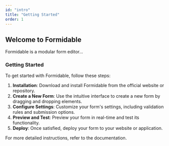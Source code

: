 ```yaml
---
id: "intro"
title: "Getting Started"
order: 1
---
```


## Welcome to Formidable

Formidable is a modular form editor...

### Getting Started

To get started with Formidable, follow these steps:

1. **Installation**: Download and install Formidable from the official website or repository.
2. **Create a New Form**: Use the intuitive interface to create a new form by dragging and dropping elements.
3. **Configure Settings**: Customize your form's settings, including validation rules and submission options.
4. **Preview and Test**: Preview your form in real-time and test its functionality.
5. **Deploy**: Once satisfied, deploy your form to your website or application.

For more detailed instructions, refer to the documentation.
